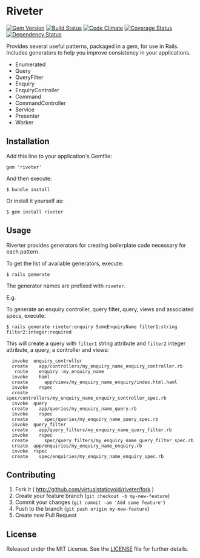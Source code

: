 # Riveter

[![Gem Version](https://badge.fury.io/rb/riveter.svg)](http://badge.fury.io/rb/riveter)
[![Build Status](https://secure.travis-ci.org/virtualstaticvoid/riveter.png?branch=master)](http://travis-ci.org/virtualstaticvoid/riveter)
[![Code Climate](https://codeclimate.com/github/virtualstaticvoid/riveter.png)](https://codeclimate.com/github/virtualstaticvoid/riveter)
[![Coverage Status](https://coveralls.io/repos/virtualstaticvoid/riveter/badge.png)](https://coveralls.io/r/virtualstaticvoid/riveter)
[![Dependency Status](https://gemnasium.com/virtualstaticvoid/riveter.svg)](https://gemnasium.com/virtualstaticvoid/riveter)

Provides several useful patterns, packaged in a gem, for use in Rails.
Includes generators to help you improve consistency in your applications.

* Enumerated
* Query
* QueryFilter
* Enquiry
* EnquiryController
* Command
* CommandController
* Service
* Presenter
* Worker

## Installation

Add this line to your application's Gemfile:

    gem 'riveter'

And then execute:

    $ bundle install

Or install it yourself as:

    $ gem install riveter

## Usage

Riverter provides generators for creating boilerplate code necessary for each pattern.

To get the list of available generators, execute:

    $ rails generate

The generator names are prefixed with `riveter`.

E.g.

To generate an enquiry controller, query filter, query, views and associated specs, execute:

    $ rails generate riveter:enquiry SomeEnquiryName filter1:string filter2:integer:required

This will create a query with `filter1` string attribute and `filter2` integer attribute, a query, a controller and views:

      invoke  enquiry_controller
      create    app/controllers/my_enquiry_name_enquiry_controller.rb
       route    enquiry :my_enquiry_name
      invoke    haml
      create      app/views/my_enquiry_name_enquiry/index.html.haml
      invoke    rspec
      create      spec/controllers/my_enquiry_name_enquiry_controller_spec.rb
      invoke  query
      create    app/queries/my_enquiry_name_query.rb
      invoke    rspec
      create      spec/queries/my_enquiry_name_query_spec.rb
      invoke  query_filter
      create    app/query_filters/my_enquiry_name_query_filter.rb
      invoke    rspec
      create      spec/query_filters/my_enquiry_name_query_filter_spec.rb
      create  app/enquiries/my_enquiry_name_enquiry.rb
      invoke  rspec
      create    spec/enquiries/my_enquiry_name_enquiry_spec.rb

## Contributing

1. Fork it ( http://github.com/virtualstaticvoid/riveter/fork )
2. Create your feature branch (`git checkout -b my-new-feature`)
3. Commit your changes (`git commit -am 'Add some feature'`)
4. Push to the branch (`git push origin my-new-feature`)
5. Create new Pull Request

## License
Released under the MIT License.  See the [LICENSE](LICENSE.txt) file for further details.
